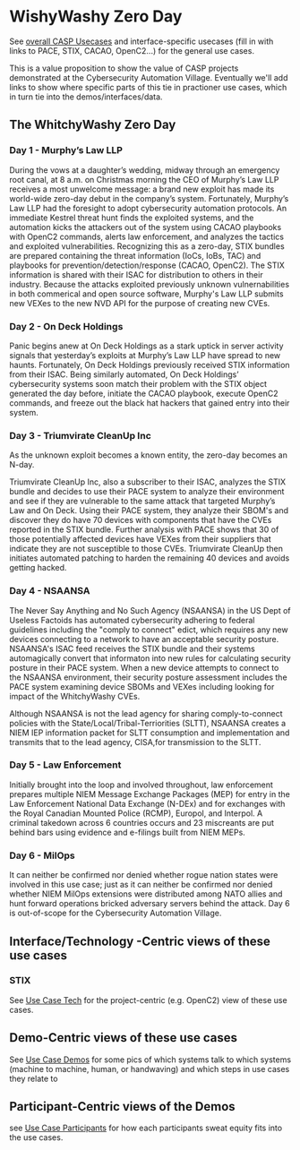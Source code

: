 # WishyWashy Zero Day 
See [overall CASP Usecases](../../../../UseCases/README.md) 
and interface-specific usecases
(fill in with links to PACE, STIX, CACAO, OpenC2...) 
for the general use cases.

This is a value proposition to show the value of CASP projects demonstrated at the 
Cybersecurity Automation Village.
Eventually we'll add links to show where specific parts of this
tie in practioner use cases, which in turn tie into the demos/interfaces/data.

## The WhitchyWashy Zero Day
### Day 1 - Murphy’s Law LLP
During the vows at a daughter’s wedding, midway through an
emergency root canal, at 8 a.m. on Christmas morning the CEO of
Murphy’s Law LLP receives a most unwelcome message: a brand new
exploit has made its world-wide zero-day debut in the company’s
system. Fortunately, Murphy’s Law LLP had the foresight to adopt
cybersecurity automation protocols. An immediate Kestrel threat
hunt finds the exploited systems, and the automation kicks the attackers out of the
system using CACAO playbooks with OpenC2 commands, alerts law
enforcement, and analyzes the tactics and exploited
vulnerabilities. Recognizing this as a zero-day, STIX bundles are
prepared containing the threat information (IoCs, IoBs, TAC) and
playbooks for prevention/detection/response (CACAO, OpenC2). The
STIX information is shared with their ISAC for distribution to
others in their industry. Because the attacks exploited
previously unknown vulnernabilities in both commerical and open
source software, Murphy's Law LLP submits new VEXes to the new
NVD API for the purpose of creating new CVEs.

### Day 2 - On Deck Holdings
Panic begins anew at On Deck Holdings as a stark uptick in server
activity signals that yesterday’s exploits at Murphy’s Law LLP
have spread to new haunts. Fortunately, On Deck Holdings
previously received STIX information from their ISAC. Being
similarly automated, On Deck Holdings’ cybersecurity systems 
soon match their problem with the STIX object generated the day
before, initiate the CACAO playbook, execute OpenC2 commands, and
freeze out the black hat hackers that gained entry into their
system.

### Day 3 - Triumvirate CleanUp Inc
As the unknown exploit becomes a known entity, the zero-day
becomes an N-day. 

Triumvirate CleanUp Inc, also a subscriber to their ISAC,
analyzes the STIX bundle and decides to use their PACE system to
analyze their environment and see if they are vulnerable to the
same attack that targeted Murphy’s Law and On Deck. Using their
PACE system, they analyze their SBOM's and discover they do have
70 devices with components that have the CVEs reported in the
STIX bundle. Further analysis with PACE shows that 30 of those
potentially affected devices have VEXes from their suppliers that
indicate they are not susceptible to those CVEs. Triumvirate
CleanUp then initiates automated patching to harden the remaining
40 devices and avoids getting hacked.

### Day 4 - NSAANSA
The Never Say Anything and No Such Agency (NSAANSA) in the US
Dept of Useless Factoids has automated cybersecurity adhering to
federal guidelines including the "comply to connect" edict, which
requires any new devices connecting to a network to have an
acceptable security posture. NSAANSA's ISAC feed receives the
STIX bundle and their systems automagically convert that
informaton into new rules for calculating security posture in
their PACE system. When a new device attempts to connect to the
NSAANSA environment, their security posture assessment includes
the PACE system examining device SBOMs and VEXes including looking
for impact of the WhitchyWashy CVEs.

Although NSAANSA is not the lead agency for sharing
comply-to-connect policies with the
State/Local/Tribal-Terriorities (SLTT), NSAANSA creates a NIEM
IEP information packet for SLTT consumption and implementation and
transmits that to the lead agency, CISA,for transmission to the
SLTT.

### Day 5 - Law Enforcement
Initially brought into the loop and involved throughout, law enforcement 
prepares multiple NIEM Message Exchange Packages (MEP)
for entry in the Law Enforcement National Data Exchange (N-DEx)
and for exchanges with the Royal Canadian Mounted Police (RCMP),
Europol, and Interpol.
A criminal takedown across 6 countries occurs and 23 miscreants
are put behind bars using evidence and e-filings built from NIEM MEPs.
  

### Day 6 - MilOps
It can neither be confirmed nor denied whether
rogue nation states were involved in this use case;
just as it can neither be confirmed nor denied whether
NIEM MilOps extensions were distributed among NATO allies
and hunt forward operations bricked adversary servers behind the attack.
Day 6 is out-of-scope for the Cybersecurity Automation Village. 

## Interface/Technology -Centric views of these use cases
### STIX
See [Use Case Tech](./use_case_tech.md) for the project-centric (e.g. OpenC2)
view of these use cases.

## Demo-Centric views of these use cases

See [Use Case Demos](./use_case_demos.md) for
some pics of which systems talk to which systems (machine to machine, human, or handwaving) 
and which steps in use cases they relate to

## Participant-Centric views of the Demos
see [Use Case Participants](./use_case_participants.md) for
how each participants sweat equity fits into the use cases.
